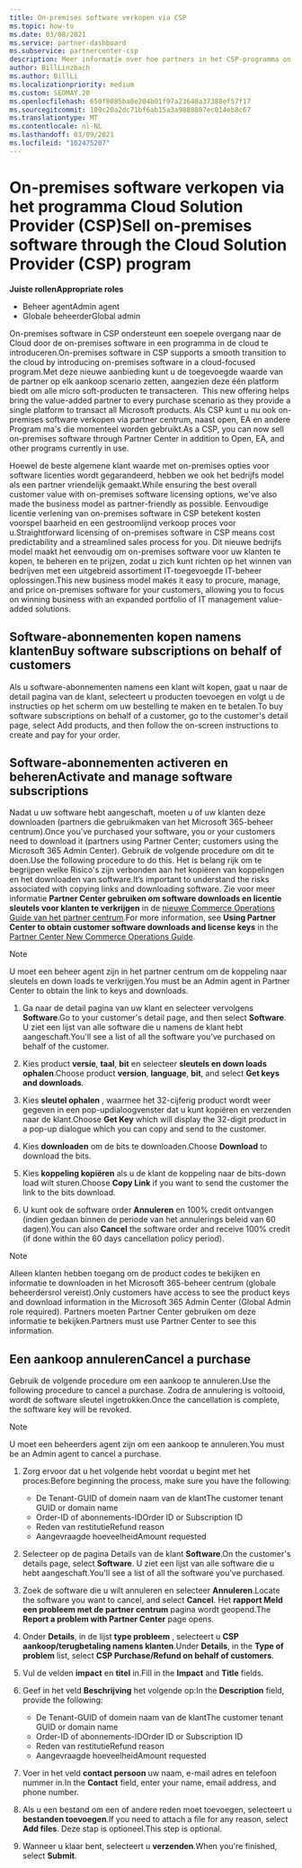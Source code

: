 ```yaml
---
title: On-premises software verkopen via CSP
ms.topic: how-to
ms.date: 03/08/2021
ms.service: partner-dashboard
ms.subservice: partnercenter-csp
description: Meer informatie over hoe partners in het CSP-programma on-premises software-abonnementen kunnen kopen, beheren, verkopen en annuleren namens klanten in het partner centrum.
author: BillLinzbach
ms.author: BillLi
ms.localizationpriority: medium
ms.custom: SEOMAY.20
ms.openlocfilehash: 650f8085ba0e204b01f97a23640a37388ef57f17
ms.sourcegitcommit: 109c20a2dc71bf6ab15a3a9880807ec014eb8c67
ms.translationtype: MT
ms.contentlocale: nl-NL
ms.lasthandoff: 03/09/2021
ms.locfileid: "102475207"
---
```

# <a name="sell-on-premises-software-through-the-cloud-solution-provider-csp-program"></a><span data-ttu-id="04ce0-103">On-premises software verkopen via het programma Cloud Solution Provider (CSP)</span><span class="sxs-lookup"><span data-stu-id="04ce0-103">Sell on-premises software through the Cloud Solution Provider (CSP) program</span></span>

<span data-ttu-id="04ce0-104">**Juiste rollen**</span><span class="sxs-lookup"><span data-stu-id="04ce0-104">**Appropriate roles**</span></span>

- <span data-ttu-id="04ce0-105">Beheer agent</span><span class="sxs-lookup"><span data-stu-id="04ce0-105">Admin agent</span></span>
- <span data-ttu-id="04ce0-106">Globale beheerder</span><span class="sxs-lookup"><span data-stu-id="04ce0-106">Global admin</span></span>

<span data-ttu-id="04ce0-107">On-premises software in CSP ondersteunt een soepele overgang naar de Cloud door de on-premises software in een programma in de cloud te introduceren.</span><span class="sxs-lookup"><span data-stu-id="04ce0-107">On-premises software in CSP supports a smooth transition to the cloud by introducing on-premises software in a cloud-focused program.</span></span><span data-ttu-id="04ce0-108">Met deze nieuwe aanbieding kunt u de toegevoegde waarde van de partner op elk aankoop scenario zetten, aangezien deze één platform biedt om alle micro soft-producten te transacteren.</span><span class="sxs-lookup"><span data-stu-id="04ce0-108">  This new offering helps bring the value-added partner to every purchase scenario as they provide a single platform to transact all Microsoft products.</span></span> <span data-ttu-id="04ce0-109">Als CSP kunt u nu ook on-premises software verkopen via partner centrum, naast open, EA en andere Program ma's die momenteel worden gebruikt.</span><span class="sxs-lookup"><span data-stu-id="04ce0-109">As a CSP, you can now sell on-premises software through Partner Center in addition to Open, EA, and other programs currently in use.</span></span>  
 
<span data-ttu-id="04ce0-110">Hoewel de beste algemene klant waarde met on-premises opties voor software licenties wordt gegarandeerd, hebben we ook het bedrijfs model als een partner vriendelijk gemaakt.</span><span class="sxs-lookup"><span data-stu-id="04ce0-110">While ensuring the best overall customer value with on-premises software licensing options, we've also made the business model as partner-friendly as possible.</span></span> <span data-ttu-id="04ce0-111">Eenvoudige licentie verlening van on-premises software in CSP betekent kosten voorspel baarheid en een gestroomlijnd verkoop proces voor u.</span><span class="sxs-lookup"><span data-stu-id="04ce0-111">Straightforward licensing of on-premises software in CSP means cost predictability and a streamlined sales process for you.</span></span> <span data-ttu-id="04ce0-112">Dit nieuwe bedrijfs model maakt het eenvoudig om on-premises software voor uw klanten te kopen, te beheren en te prijzen, zodat u zich kunt richten op het winnen van bedrijven met een uitgebreid assortiment IT-toegevoegde IT-beheer oplossingen.</span><span class="sxs-lookup"><span data-stu-id="04ce0-112">This new business model makes it easy to procure, manage, and price on-premises software for your customers, allowing you to focus on winning business with an expanded portfolio of IT management value-added solutions.</span></span>

## <a name="buy-software-subscriptions-on-behalf-of-customers"></a><span data-ttu-id="04ce0-113">Software-abonnementen kopen namens klanten</span><span class="sxs-lookup"><span data-stu-id="04ce0-113">Buy software subscriptions on behalf of customers</span></span>

<span data-ttu-id="04ce0-114">Als u software-abonnementen namens een klant wilt kopen, gaat u naar de detail pagina van de klant, selecteert u producten toevoegen en volgt u de instructies op het scherm om uw bestelling te maken en te betalen.</span><span class="sxs-lookup"><span data-stu-id="04ce0-114">To buy software subscriptions on behalf of a customer, go to the customer's detail page, select Add products, and then follow the on-screen instructions to create and pay for your order.</span></span>

## <a name="activate-and-manage-software-subscriptions"></a><span data-ttu-id="04ce0-115">Software-abonnementen activeren en beheren</span><span class="sxs-lookup"><span data-stu-id="04ce0-115">Activate and manage software subscriptions</span></span>

<span data-ttu-id="04ce0-116">Nadat u uw software hebt aangeschaft, moeten u of uw klanten deze downloaden (partners die gebruikmaken van het Microsoft 365-beheer centrum).</span><span class="sxs-lookup"><span data-stu-id="04ce0-116">Once you've purchased your software, you or your customers need to download it (partners using Partner Center; customers using the Microsoft 365 Admin Center).</span></span> <span data-ttu-id="04ce0-117">Gebruik de volgende procedure om dit te doen.</span><span class="sxs-lookup"><span data-stu-id="04ce0-117">Use the following procedure to do this.</span></span> <span data-ttu-id="04ce0-118">Het is belang rijk om te begrijpen welke Risico's zijn verbonden aan het kopiëren van koppelingen en het downloaden van software.</span><span class="sxs-lookup"><span data-stu-id="04ce0-118">It’s important to understand the risks associated with copying links and downloading software.</span></span> <span data-ttu-id="04ce0-119">Zie voor meer informatie **Partner Center gebruiken om software downloads en licentie sleutels voor klanten te verkrijgen** in de [nieuwe Commerce Operations Guide van het partner centrum](https://partner.microsoft.com/resources/detail/partner-center-new-commerce-operations-guide-pdf).</span><span class="sxs-lookup"><span data-stu-id="04ce0-119">For more information, see **Using Partner Center to obtain customer software downloads and license keys** in the [Partner Center New Commerce Operations Guide](https://partner.microsoft.com/resources/detail/partner-center-new-commerce-operations-guide-pdf).</span></span>

>[!NOTE]
><span data-ttu-id="04ce0-120">U moet een beheer agent zijn in het partner centrum om de koppeling naar sleutels en down loads te verkrijgen.</span><span class="sxs-lookup"><span data-stu-id="04ce0-120">You must be an Admin agent in Partner Center to obtain the link to keys and downloads.</span></span>

1. <span data-ttu-id="04ce0-121">Ga naar de detail pagina van uw klant en selecteer vervolgens **Software**.</span><span class="sxs-lookup"><span data-stu-id="04ce0-121">Go to your customer's detail page, and then select **Software**.</span></span> <span data-ttu-id="04ce0-122">U ziet een lijst van alle software die u namens de klant hebt aangeschaft.</span><span class="sxs-lookup"><span data-stu-id="04ce0-122">You'll see a list of all the software you've purchased on behalf of the customer.</span></span>

2. <span data-ttu-id="04ce0-123">Kies product **versie**, **taal**, **bit** en selecteer **sleutels en down loads ophalen**.</span><span class="sxs-lookup"><span data-stu-id="04ce0-123">Choose product **version**, **language**, **bit**, and select **Get keys and downloads**.</span></span> 

3. <span data-ttu-id="04ce0-124">Kies **sleutel ophalen** , waarmee het 32-cijferig product wordt weer gegeven in een pop-updialoogvenster dat u kunt kopiëren en verzenden naar de klant.</span><span class="sxs-lookup"><span data-stu-id="04ce0-124">Choose **Get Key** which will display the 32-digit product in a pop-up dialogue which you can copy and send to the customer.</span></span> 

4. <span data-ttu-id="04ce0-125">Kies **downloaden** om de bits te downloaden.</span><span class="sxs-lookup"><span data-stu-id="04ce0-125">Choose **Download** to download the bits.</span></span> 

5. <span data-ttu-id="04ce0-126">Kies **koppeling kopiëren** als u de klant de koppeling naar de bits-down load wilt sturen.</span><span class="sxs-lookup"><span data-stu-id="04ce0-126">Choose **Copy Link** if you want to send the customer the link to the bits download.</span></span> 

6. <span data-ttu-id="04ce0-127">U kunt ook de software order **Annuleren** en 100% credit ontvangen (indien gedaan binnen de periode van het annulerings beleid van 60 dagen).</span><span class="sxs-lookup"><span data-stu-id="04ce0-127">You can also **Cancel** the software order and receive 100% credit (if done within the 60 days cancellation policy period).</span></span>

>[!NOTE]
><span data-ttu-id="04ce0-128">Alleen klanten hebben toegang om de product codes te bekijken en informatie te downloaden in het Microsoft 365-beheer centrum (globale beheerdersrol vereist).</span><span class="sxs-lookup"><span data-stu-id="04ce0-128">Only customers have access to see the product keys and download information in the Microsoft 365 Admin Center (Global Admin role required).</span></span> <span data-ttu-id="04ce0-129">Partners moeten Partner Center gebruiken om deze informatie te bekijken.</span><span class="sxs-lookup"><span data-stu-id="04ce0-129">Partners must use Partner Center to see this information.</span></span>

## <a name="cancel-a-purchase"></a><span data-ttu-id="04ce0-130">Een aankoop annuleren</span><span class="sxs-lookup"><span data-stu-id="04ce0-130">Cancel a purchase</span></span>

<span data-ttu-id="04ce0-131">Gebruik de volgende procedure om een aankoop te annuleren.</span><span class="sxs-lookup"><span data-stu-id="04ce0-131">Use the following procedure to cancel a purchase.</span></span> <span data-ttu-id="04ce0-132">Zodra de annulering is voltooid, wordt de software sleutel ingetrokken.</span><span class="sxs-lookup"><span data-stu-id="04ce0-132">Once the cancellation is complete, the software key will be revoked.</span></span>

>[!NOTE]
><span data-ttu-id="04ce0-133">U moet een beheerders agent zijn om een aankoop te annuleren.</span><span class="sxs-lookup"><span data-stu-id="04ce0-133">You must be an Admin agent to cancel a purchase.</span></span> 

1.  <span data-ttu-id="04ce0-134">Zorg ervoor dat u het volgende hebt voordat u begint met het proces:</span><span class="sxs-lookup"><span data-stu-id="04ce0-134">Before beginning the process, make sure you have the following:</span></span> 
    - <span data-ttu-id="04ce0-135">De Tenant-GUID of domein naam van de klant</span><span class="sxs-lookup"><span data-stu-id="04ce0-135">The customer tenant GUID or domain name</span></span>
    - <span data-ttu-id="04ce0-136">Order-ID of abonnements-ID</span><span class="sxs-lookup"><span data-stu-id="04ce0-136">Order ID or Subscription ID</span></span>
    - <span data-ttu-id="04ce0-137">Reden van restitutie</span><span class="sxs-lookup"><span data-stu-id="04ce0-137">Refund reason</span></span>
    - <span data-ttu-id="04ce0-138">Aangevraagde hoeveelheid</span><span class="sxs-lookup"><span data-stu-id="04ce0-138">Amount requested</span></span>

2.  <span data-ttu-id="04ce0-139">Selecteer op de pagina Details van de klant **Software**.</span><span class="sxs-lookup"><span data-stu-id="04ce0-139">On the customer's details page, select **Software**.</span></span> <span data-ttu-id="04ce0-140">U ziet een lijst van alle software die u hebt aangeschaft.</span><span class="sxs-lookup"><span data-stu-id="04ce0-140">You'll see a list of all the software you've purchased.</span></span> 

3.  <span data-ttu-id="04ce0-141">Zoek de software die u wilt annuleren en selecteer **Annuleren**.</span><span class="sxs-lookup"><span data-stu-id="04ce0-141">Locate the software you want to cancel, and select **Cancel**.</span></span> <span data-ttu-id="04ce0-142">Het **rapport Meld een probleem met de partner centrum** pagina wordt geopend.</span><span class="sxs-lookup"><span data-stu-id="04ce0-142">The **Report a problem with Partner Center** page opens.</span></span> 

4.  <span data-ttu-id="04ce0-143">Onder **Details**, in de lijst **type probleem** , selecteert u **CSP aankoop/terugbetaling namens klanten**.</span><span class="sxs-lookup"><span data-stu-id="04ce0-143">Under **Details**, in the **Type of problem** list, select **CSP Purchase/Refund on behalf of customers**.</span></span>

5.  <span data-ttu-id="04ce0-144">Vul de velden **impact** en **titel** in.</span><span class="sxs-lookup"><span data-stu-id="04ce0-144">Fill in the **Impact** and **Title** fields.</span></span> 

6.  <span data-ttu-id="04ce0-145">Geef in het veld **Beschrijving** het volgende op:</span><span class="sxs-lookup"><span data-stu-id="04ce0-145">In the **Description** field, provide the following:</span></span> 
    -   <span data-ttu-id="04ce0-146">De Tenant-GUID of domein naam van de klant</span><span class="sxs-lookup"><span data-stu-id="04ce0-146">The customer tenant GUID or domain name</span></span>
    -   <span data-ttu-id="04ce0-147">Order-ID of abonnements-ID</span><span class="sxs-lookup"><span data-stu-id="04ce0-147">Order ID or Subscription ID</span></span>
    -   <span data-ttu-id="04ce0-148">Reden van restitutie</span><span class="sxs-lookup"><span data-stu-id="04ce0-148">Refund reason</span></span>
    -   <span data-ttu-id="04ce0-149">Aangevraagde hoeveelheid</span><span class="sxs-lookup"><span data-stu-id="04ce0-149">Amount requested</span></span>

7.  <span data-ttu-id="04ce0-150">Voer in het veld **contact persoon** uw naam, e-mail adres en telefoon nummer in.</span><span class="sxs-lookup"><span data-stu-id="04ce0-150">In the **Contact** field, enter your name, email address, and phone number.</span></span> 

8.  <span data-ttu-id="04ce0-151">Als u een bestand om een of andere reden moet toevoegen, selecteert u **bestanden toevoegen**.</span><span class="sxs-lookup"><span data-stu-id="04ce0-151">If you need to attach a file for any reason, select **Add files**.</span></span> <span data-ttu-id="04ce0-152">Deze stap is optioneel.</span><span class="sxs-lookup"><span data-stu-id="04ce0-152">This step is optional.</span></span> 

9.  <span data-ttu-id="04ce0-153">Wanneer u klaar bent, selecteert u **verzenden**.</span><span class="sxs-lookup"><span data-stu-id="04ce0-153">When you're finished, select **Submit**.</span></span>